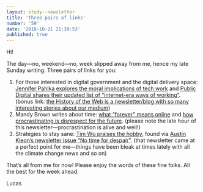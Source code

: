 ```yaml
---
layout: study--newsletter
title: 'Three pairs of links'
number: '59'
date: '2018-10-21 21:39:53'
published: true
---
```


Hi!

The day—no, weekend—no, week slipped away from me, hence my late Sunday writing. Three pairs of links for you:

1. For those interested in digital government and the digital delivery space: [Jennifer Pahlka explores the moral implications of tech work](https://www.vox.com/first-person/2018/9/26/17902262/border-family-separation-policy-reunification-software) and [Public Digital shares their updated list of “internet-era ways of working”](https://public.digital/2018/10/12/internet-era-ways-of-working/). (bonus link: [the History of the Web is a newsletter/blog with so many interesting stories about our medium](https://thehistoryoftheweb.com/))
2. Mandy Brown writes about time: [what “forever” means online](http://aworkinglibrary.com/writing/forever/) and [how procrastinating is disrespect for the future](http://aworkinglibrary.com/writing/disrespect-for-the-future/). (please note the late hour of this newsletter—procrastination is alive and well!)
3. Strategies to stay sane: [Tim Wu praises the hobby](https://www.nytimes.com/2018/09/29/opinion/sunday/in-praise-of-mediocrity.html), found via [Austin Kleon’s newsletter issue “No time for despair”](https://austinkleon.com/2018/10/07/no-time-for-despair/). (that newsletter came at a perfect point for me—things have been bleak at times lately with all the climate change news and so on)

That’s all from me for now! Please enjoy the words of these fine folks. All the best for the week ahead.

Lucas
